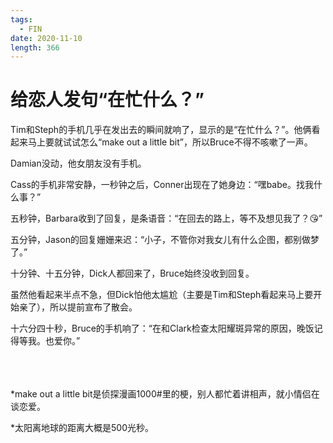 ```yaml
---
tags:
  - FIN
date: 2020-11-10
length: 366
---
```


# 给恋人发句“在忙什么？”

Tim和Steph的手机几乎在发出去的瞬间就响了，显示的是“在忙什么？”。他俩看起来马上要就试试怎么“make out a little bit”，所以Bruce不得不咳嗽了一声。

Damian没动，他女朋友没有手机。

Cass的手机非常安静，一秒钟之后，Conner出现在了她身边：“嘿babe。找我什么事？”

五秒钟，Barbara收到了回复，是条语音：“在回去的路上，等不及想见我了？😘”

五分钟，Jason的回复姗姗来迟：“小子，不管你对我女儿有什么企图，都别做梦了。”

十分钟、十五分钟，Dick人都回来了，Bruce始终没收到回复。

虽然他看起来半点不急，但Dick怕他太尴尬（主要是Tim和Steph看起来马上要开始亲了），所以提前宣布了散会。

十六分四十秒，Bruce的手机响了：“在和Clark检查太阳耀斑异常的原因，晚饭记得等我。也爱你。”

<br>

<br>
<br>
*make out a little bit是侦探漫画1000#里的梗，别人都忙着讲相声，就小情侣在谈恋爱。

*太阳离地球的距离大概是500光秒。
